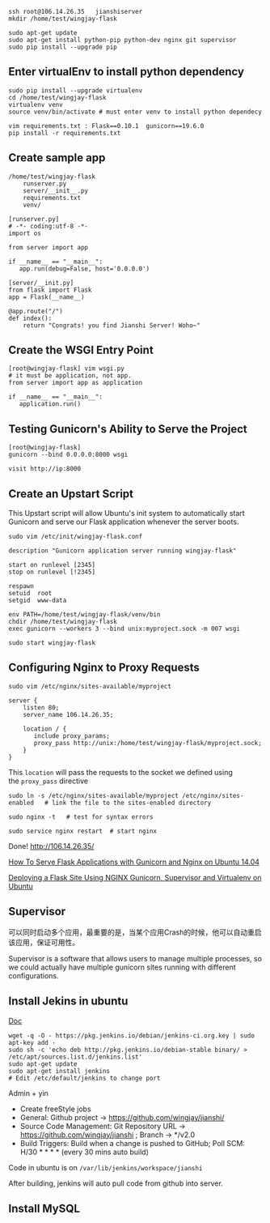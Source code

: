```
ssh root@106.14.26.35   jianshiserver
mkdir /home/test/wingjay-flask
```

```
sudo apt-get update
sudo apt-get install python-pip python-dev nginx git supervisor
sudo pip install --upgrade pip 
```

## Enter virtualEnv to install python dependency

```
sudo pip install --upgrade virtualenv 
cd /home/test/wingjay-flask
virtualenv venv
source venv/bin/activate # must enter venv to install python dependecy
```

```
vim requirements.txt : Flask==0.10.1  gunicorn==19.6.0
pip install -r requirements.txt
```

## Create sample app

```
/home/test/wingjay-flask
	runserver.py
	server/__init__.py
	requirements.txt
	venv/
```

```
[runserver.py]
# -*- coding:utf-8 -*-
import os

from server import app

if __name__ == "__main__":
   app.run(debug=False, host='0.0.0.0')
```

```
[server/__init.py]
from flask import Flask
app = Flask(__name__)

@app.route("/")
def index():
    return "Congrats! you find Jianshi Server! Woho~"
```

## Create the WSGI Entry Point

```
[root@wingjay-flask] vim wsgi.py
# it must be application, not app.
from server import app as application

if __name__ == "__main__":
   application.run()
```

## Testing Gunicorn's Ability to Serve the Project

```
[root@wingjay-flask]
gunicorn --bind 0.0.0.0:8000 wsgi

visit http://ip:8000
```

## Create an Upstart Script

This Upstart script will allow Ubuntu's init system to automatically start Gunicorn and serve our Flask application whenever the server boots.

```
sudo vim /etc/init/wingjay-flask.conf
```

```
description "Gunicorn application server running wingjay-flask"

start on runlevel [2345]
stop on runlevel [!2345]

respawn
setuid  root
setgid  www-data

env PATH=/home/test/wingjay-flask/venv/bin
chdir /home/test/wingjay-flask
exec gunicorn --workers 3 --bind unix:myproject.sock -m 007 wsgi
```

```
sudo start wingjay-flask
```

## Configuring Nginx to Proxy Requests

```
sudo vim /etc/nginx/sites-available/myproject
```

```
server {
    listen 80;
    server_name 106.14.26.35;

    location / {
       include proxy_params;
       proxy_pass http://unix:/home/test/wingjay-flask/myproject.sock;
    }
}
```

This `location` will pass the requests to the socket we defined using the `proxy_pass` directive

```
sudo ln -s /etc/nginx/sites-available/myproject /etc/nginx/sites-enabled   # link the file to the sites-enabled directory
```

```
sudo nginx -t   # test for syntax errors
```

```
sudo service nginx restart  # start nginx
```

Done! http://106.14.26.35/

[How To Serve Flask Applications with Gunicorn and Nginx on Ubuntu 14.04](https://www.digitalocean.com/community/tutorials/how-to-serve-flask-applications-with-gunicorn-and-nginx-on-ubuntu-14-04)

[Deploying a Flask Site Using NGINX Gunicorn, Supervisor and Virtualenv on Ubuntu](http://alexandersimoes.com/hints/2015/10/28/deploying-flask-with-nginx-gunicorn-supervisor-virtualenv-on-ubuntu.html)

## Supervisor

可以同时启动多个应用，最重要的是，当某个应用Crash的时候，他可以自动重启该应用，保证可用性。

Supervisor is a software that allows users to manage multiple processes, so we could actually have multiple gunicorn sites running with different configurations.



## Install Jekins in ubuntu

[Doc](https://wiki.jenkins-ci.org/display/JENKINS/Installing+Jenkins+on+Ubuntu)

```
wget -q -O - https://pkg.jenkins.io/debian/jenkins-ci.org.key | sudo apt-key add -
sudo sh -c 'echo deb http://pkg.jenkins.io/debian-stable binary/ > /etc/apt/sources.list.d/jenkins.list'
sudo apt-get update
sudo apt-get install jenkins
# Edit /etc/default/jenkins to change port
```

Admin + yin

- Create freeStyle jobs
- General: Github project -> https://github.com/wingjay/jianshi/
- Source Code Management: Git Repository URL -> https://github.com/wingjay/jianshi ; Branch -> */v2.0
- Build Triggers: Build when a change is pushed to GitHub; Poll SCM: H/30 * * * * (every 30 mins auto build)



Code in ubuntu is on `/var/lib/jenkins/workspace/jianshi`

After building, jenkins will auto pull code from github into server.



## Install MySQL

